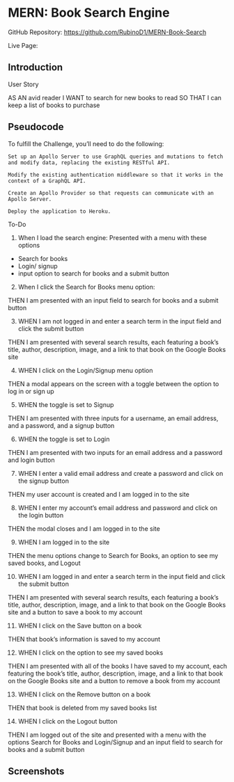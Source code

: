 # MERN: Book Search Engine

GitHub Repository: https://github.com/RubinoD1/MERN-Book-Search

Live Page:

## Introduction 

User Story

AS AN avid reader
I WANT to search for new books to read
SO THAT I can keep a list of books to purchase


## Pseudocode 

To fulfill the Challenge, you’ll need to do the following:

    Set up an Apollo Server to use GraphQL queries and mutations to fetch and modify data, replacing the existing RESTful API.

    Modify the existing authentication middleware so that it works in the context of a GraphQL API.

    Create an Apollo Provider so that requests can communicate with an Apollo Server.

    Deploy the application to Heroku.


To-Do 

1) When I load the search engine: 
Presented with a menu with these options
- Search for books 
- Login/ signup 
- input option to search for books and a submit button 

2) When I click the Search for Books menu option: 

THEN I am presented with an input field to search for books and a submit button

3) WHEN I am not logged in and enter a search term in the input field and click the submit button

THEN I am presented with several search results, each featuring a book’s title, author, description, image, and a link to that book on the Google Books site

4) WHEN I click on the Login/Signup menu option

THEN a modal appears on the screen with a toggle between the option to log in or sign up

5) WHEN the toggle is set to Signup

THEN I am presented with three inputs for a username, an email address, and a password, and a signup button

6) WHEN the toggle is set to Login

THEN I am presented with two inputs for an email address and a password and login button

7) WHEN I enter a valid email address and create a password and click on the signup button

THEN my user account is created and I am logged in to the site

8) WHEN I enter my account’s email address and password and click on the login button

THEN the modal closes and I am logged in to the site

9) WHEN I am logged in to the site

THEN the menu options change to Search for Books, an option to see my saved books, and Logout

10) WHEN I am logged in and enter a search term in the input field and click the submit button

THEN I am presented with several search results, each featuring a book’s title, author, description, image, and a link to that book on the Google Books site and a button to save a book to my account

11) WHEN I click on the Save button on a book

THEN that book’s information is saved to my account

12) WHEN I click on the option to see my saved books

THEN I am presented with all of the books I have saved to my account, each featuring the book’s title, author, description, image, and a link to that book on the Google Books site and a button to remove a book from my account

13) WHEN I click on the Remove button on a book

THEN that book is deleted from my saved books list

14) WHEN I click on the Logout button

THEN I am logged out of the site and presented with a menu with the options Search for Books and Login/Signup and an input field to search for books and a submit button


## Screenshots 